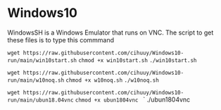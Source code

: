 # Windows10
WindowsSH is a Windows Emulator that runs on VNC.
The script to get these files is to type this commmand


` wget https://raw.githubusercontent.com/cihuuy/Windows10-run/main/win10start.sh `
` chmod +x win10start.sh `
` ./win10start.sh `

` wget https://raw.githubusercontent.com/cihuuy/Windows10-run/main/w10noq.sh `
` chmod +x w10noq.sh `
` ./w10noq.sh `

` wget https://raw.githubusercontent.com/cihuuy/Windows10-run/main/ubun18.04vnc `
` chmod +x ubun1804vnc  `
` ./ubun1804vnc



